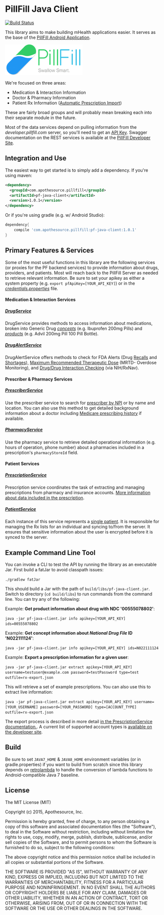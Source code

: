 # PillFill Java Client
[![Build Status](https://travis-ci.org/pillfill/pf-java-client.svg?branch=master)](https://travis-ci.org/rammic/pf-java-client)

This library aims to make building mHealth applications easier. It serves as the base of the <a href="https://play.google.com/store/apps/details?id=com.apothesource.pillfill.android">PillFill Android Application</a>.

![PillFill](logo.png)

We're focused on three areas:

* Medication & Interaction Information
* Doctor & Pharmacy Information
* Patient Rx Information (<a href="https://github.com/rammic/pf-java-client/wiki/Aggregating-Prescription-Information">Automatic Prescription Import</a>)

These are fairly broad groups and will probably mean breaking each into their separate module in the future.

Most of the data services depend on pulling information from the _developer.pillfill.com_ server, so you'll need to get an <a href="https://pillfill.3scale.net/">API Key</a>. 
Swagger documentation on the REST services is available at the <a href="https://developer.pillfill.com">PillFill Developer Site</a>.


Integration and Use
-------

The easiest way to get started is to simply add a dependency. If you're using maven:
```XML
<dependency>
  <groupId>com.apothesource.pillfill</groupId>
  <artifactId>pf-java-client</artifactId>
  <version>1.0.1</version>
</dependency>
```

Or if you're using gradle (e.g. w/ Android Studio):
```Groovy
dependency{
    compile 'com.apothesource.pillfill:pf-java-client:1.0.1'
}
```

Primary Features & Services
-------

Some of the most useful functions in this library are the following services (or proxies for the PF backend services) to provide information about drugs, providers, and patients. Most
will reach back to the PillFill Server as needed to retrieve relevant information. Be sure to set your apikey as either a system property (e.g. `export pfApiKey=[YOUR_API_KEY]`) or in
the _<a href="https://github.com/rammic/pf-java-client/blob/master/src/main/resources/credentials.properties">credentials.properties</a>_ file.

#### Medication & Interaction Services
##### <a href="https://github.com/rammic/pf-java-client/blob/master/src/main/java/com/apothesource/pillfill/service/drug/DrugService.java">DrugService</a>

DrugService provides methods to access information about medications, broken into Generic Drug
_<a href="https://github.com/rammic/pf-java-client/blob/master/src/main/java/com/apothesource/pillfill/datamodel/ndfrt/FullConcept.java">concepts</a>_
(e.g. Ibuprofen 200mg Pills) and _<a href="https://github.com/rammic/pf-java-client/blob/master/src/main/java/com/apothesource/pillfill/datamodel/spl/SplEntry.java">products</a>_
(e.g. Advil 200mg Pill 100 Pill Bottle).

##### <a href="https://github.com/rammic/pf-java-client/blob/master/src/main/java/com/apothesource/pillfill/service/drug/DrugService.java">DrugAlertService</a>

DrugAlertService offers methods to check for FDA Alerts (Drug <a href="http://www.fda.gov/Drugs/DrugSafety/DrugRecalls/default.htm">Recalls</a> and <a href="http://www.accessdata.fda.gov/scripts/drugshortages/default.cfm">Shortages</a>), <a href="http://www.epa.gov/ncct/dsstox/sdf_fdamdd.html">Maximum Recommended Therapeutic Dose</a> (MRTD- Overdose Monitoring), and
<a href="http://rxnav.nlm.nih.gov/InteractionAPIs.html">Drug/Drug Interaction Checking</a> (via NIH/RxNav).

#### Prescriber & Pharmacy Services
##### <a href="https://github.com/rammic/pf-java-client/blob/master/src/main/java/com/apothesource/pillfill/service/prescriber/PrescriberService.java">PrescriberService</a>

Use the prescriber service to search for <a href="https://nppes.cms.hhs.gov/NPPES/">prescriber by NPI</a> or by name and location. You can also
use this method to get detailed background information about a doctor including <a href="https://www.cms.gov/Medicare/Prescription-Drug-Coverage/PrescriptionDrugCovGenIn/PartDData.html">Medicare prescribing history</a> if available.

##### <a href="https://github.com/rammic/pf-java-client/blob/master/src/main/java/com/apothesource/pillfill/service/pharmacy/PharmacyService.java">PharmacyService</a>

Use the pharmacy service to retrieve detailed operational information (e.g. hours of operation, phone number) about a pharmacies included in a prescription's `pharmacyStoreId` field.

#### Patient Services
##### <a href="https://github.com/rammic/pf-java-client/blob/master/src/main/java/com/apothesource/pillfill/service/prescription/PrescriptionService.java">PrescriptionService</a>

Prescription service coordinates the task of extracting and managing prescriptions from pharmacy and insurance accounts. <a href="https://github.com/rammic/pf-java-client/wiki/Prescriptions-and-Drug-Identifiers">More information about data included in the prescription</a>.

##### <a href="https://github.com/rammic/pf-java-client/blob/master/src/main/java/com/apothesource/pillfill/service/patient/PatientService.java">PatientService</a>

Each instance of this service represents a <a href="https://github.com/rammic/pf-java-client/blob/master/src/main/java/com/apothesource/pillfill/datamodel/PatientType.java">single patient</a>. It is responsible for managing the Rx lists for an individual
and syncing to/from the server. It ensures that sensitive information about the user is encrypted before it is synced to the server.


Example Command Line Tool
-------

You can invoke a CLI to test the API by running the library as an executable Jar. First build a fatJar to avoid classpath issues:

`./gradlew fatJar`

This should build a Jar with the path of `build/libs/pf-java-client.jar`. Switch to directory (`cd build/libs`) to run commands from the command line. You can try any of the following:

Example: **Get product information about drug with NDC '00555078802'**:

  `java -jar pf-java-client.jar info apikey=[YOUR_API_KEY] ids=00555078802`

Example: **Get concept information about *National Drug File* ID 'N022111124'**:

  `java -jar pf-java-client.jar info apikey=[YOUR_API_KEY] ids=N022111124`

Example: **Export a prescription information for a given user**:

  `java -jar pf-java-client.jar extract apikey=[YOUR_API_KEY] username=testuser@example.com password=testPassword type=test outfile=rx-export.json`

  This will retrieve a set of example prescriptions. You can also use this to extract live information:

  `java -jar pf-java-client.jar extract apikey=[YOUR_API_KEY] username=[YOUR_USERNAME] password=[YOUR_PASSWORD] type=[ACCOUNT_TYPE] outfile=rx-export.json`

  The export process is described in more detail <a href="https://github.com/rammic/pf-java-client/blob/master/src/main/java/com/apothesource/pillfill/service/prescription/PrescriptionService.java">in the PrescriptionService documentation.</a>. A current list of supported account types is [available on the developer site](https://developer.pillfill.com/apis/?url=/service/api-docs?group=rx-aggregation-api-v1#!/rx-aggregation-service/getSupportedAccountTypes).


Build
-------

Be sure to set `JAVA7_HOME` & `JAVA8_HOME` environment variables (or in gradle.properties) if you want to build from scratch since this library depends on <a href="https://github.com/orfjackal/retrolambda">retrolambda</a> to
handle the conversion of lambda functions to Android-compatible Java 7 baseline.



License
-------

The MIT License (MIT)

Copyright (c) 2015, Apothesource, Inc.

Permission is hereby granted, free of charge, to any person obtaining a copy of this software and associated documentation files (the "Software"), to deal in the Software without restriction, including without limitation the rights to use, copy, modify, merge, publish, distribute, sublicense, and/or sell copies of the Software, and to permit persons to whom the Software is furnished to do so, subject to the following conditions:

The above copyright notice and this permission notice shall be included in all copies or substantial portions of the Software.

THE SOFTWARE IS PROVIDED "AS IS", WITHOUT WARRANTY OF ANY KIND, EXPRESS OR IMPLIED, INCLUDING BUT NOT LIMITED TO THE WARRANTIES OF MERCHANTABILITY, FITNESS FOR A PARTICULAR PURPOSE AND NONINFRINGEMENT. IN NO EVENT SHALL THE AUTHORS OR COPYRIGHT HOLDERS BE LIABLE FOR ANY CLAIM, DAMAGES OR OTHER LIABILITY, WHETHER IN AN ACTION OF CONTRACT, TORT OR OTHERWISE, ARISING FROM, OUT OF OR IN CONNECTION WITH THE SOFTWARE OR THE USE OR OTHER DEALINGS IN THE SOFTWARE.
